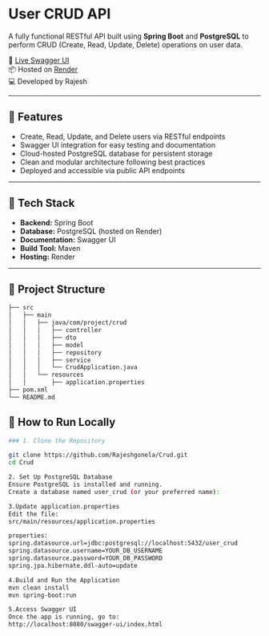 # User CRUD API

A fully functional RESTful API built using **Spring Boot** and **PostgreSQL** to perform CRUD (Create, Read, Update, Delete) operations on user data.

🔗 [Live Swagger UI](https://crud-2-rfkn.onrender.com/)  
📦 Hosted on [Render](https://render.com/)  
💻 Developed by Rajesh

---

## 🚀 Features

- Create, Read, Update, and Delete users via RESTful endpoints
- Swagger UI integration for easy testing and documentation
- Cloud-hosted PostgreSQL database for persistent storage
- Clean and modular architecture following best practices
- Deployed and accessible via public API endpoints

---

## 🧱 Tech Stack

- **Backend:** Spring Boot
- **Database:** PostgreSQL (hosted on Render)
- **Documentation:** Swagger UI
- **Build Tool:** Maven
- **Hosting:** Render

---

## 📂 Project Structure

```bash
├── src
│   ├── main
│   │   ├── java/com/project/crud
│   │   │   ├── controller
│   │   │   ├── dto
│   │   │   ├── model
│   │   │   ├── repository
│   │   │   ├── service
│   │   │   └── CrudApplication.java
│   │   └── resources
│   │       ├── application.properties
├── pom.xml
└── README.md

```
## 🚀 How to Run Locally
```bash
### 1. Clone the Repository

git clone https://github.com/Rajeshgonela/Crud.git
cd Crud

2. Set Up PostgreSQL Database
Ensure PostgreSQL is installed and running.
Create a database named user_crud (or your preferred name):

3.Update application.properties
Edit the file:
src/main/resources/application.properties

properties:
spring.datasource.url=jdbc:postgresql://localhost:5432/user_crud
spring.datasource.username=YOUR_DB_USERNAME
spring.datasource.password=YOUR_DB_PASSWORD
spring.jpa.hibernate.ddl-auto=update

4.Build and Run the Application
mvn clean install
mvn spring-boot:run

5.Access Swagger UI
Once the app is running, go to:
http://localhost:8080/swagger-ui/index.html


```


